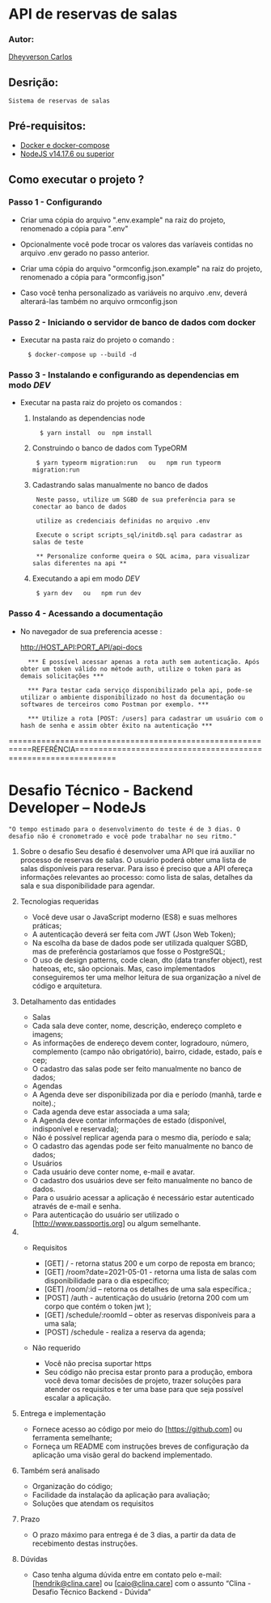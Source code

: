 # API de reservas de salas 
### Autor: 
[Dheyverson Carlos](https://github.com/dheyverson)

## Desrição:

    Sistema de reservas de salas

## Pré-requisitos:

- [Docker e docker-compose](https://www.docker.com/get-started)
- [NodeJS v14.17.6 ou superior](https://nodejs.org/en/blog/release/v14.18.2/)

## Como executar o projeto ?

### Passo 1 - Configurando 

- Criar uma cópia do arquivo ".env.example" na raiz do projeto, renomenado a cópia para ".env" 

- Opcionalmente você pode trocar os valores das varíaveis contidas no arquivo .env gerado no passo anterior.

- Criar uma cópia do arquivo "ormconfig.json.example" na raiz do projeto, renomenado a cópia para "ormconfig.json" 

- Caso você tenha personalizado as variáveis no arquivo .env, deverá alterará-las também no arquivo ormconfig.json 

### Passo 2 -  Iniciando o servidor de banco de dados com docker

- Executar na pasta raiz do projeto o comando :
    
        $ docker-compose up --build -d 

### Passo 3 -  Instalando e configurando as dependencias em modo *DEV*

- Executar na pasta raiz do projeto os comandos :
    
    1. Instalando as dependencias node
             
             $ yarn install  ou  npm install 

    2. Construindo o banco de dados com TypeORM
            
            $ yarn typeorm migration:run   ou   npm run typeorm migration:run

    3. Cadastrando salas manualmente no banco de dados
            
            Neste passo, utilize um SGBD de sua preferência para se conectar ao banco de dados
            
            utilize as credenciais definidas no arquivo .env
            
            Execute o script scripts_sql/initdb.sql para cadastrar as salas de teste

            ** Personalize conforme queira o SQL acima, para visualizar salas diferentes na api **
    
    4. Executando a api em modo *DEV*
            
            $ yarn dev   ou   npm run dev

### Passo 4 - Acessando a documentação 

- No navegador de sua preferencia acesse :
        
    [http://HOST_API:PORT_API/api-docs](http://localhost:3000/api-docs)

        *** É possível acessar apenas a rota auth sem autenticação. Após obter um token válido no métode auth, utilize o token para as demais solicitações ***
    
        *** Para testar cada serviço disponibilizado pela api, pode-se utilizar o ambiente disponibilizado no host da documentação ou softwares de terceiros como Postman por exemplo. ***

        *** Utilize a rota [POST: /users] para cadastrar um usuário com o hash de senha e assim obter êxito na autenticação ***

===========================================================REFERÊNCIA===============================================================


# Desafio Técnico - Backend Developer – NodeJs

    "O tempo estimado para o desenvolvimento do teste é de 3 dias. O desafio não é cronometrado e você pode trabalhar no seu ritmo."

1. Sobre o desafio
    Seu desafio é desenvolver uma API que irá auxiliar no processo de reservas de salas. O usuário poderá obter uma lista de salas disponíveis para reservar. Para isso é preciso que a API ofereça informações relevantes ao processo: como lista de salas, detalhes da sala e sua disponibilidade para agendar.

2. Tecnologias requeridas
    - Você deve usar o JavaScript moderno (ES8) e suas melhores práticas;
    - A autenticação deverá ser feita com JWT (Json Web Token);
    - Na escolha da base de dados pode ser utilizada qualquer SGBD, mas de preferência gostaríamos
    que fosse o PostgreSQL;
    - O uso de design patterns, code clean, dto (data transfer object), rest hateoas, etc, são opcionais.
    Mas, caso implementados conseguiremos ter uma melhor leitura de sua organização a nível de código e arquitetura.

3. Detalhamento das entidades
    - Salas
    - Cada sala deve conter, nome, descrição, endereço completo e imagens;
    - As informações de endereço devem conter, logradouro, número, complemento (campo não
    obrigatório), bairro, cidade, estado, país e cep;
    - O cadastro das salas pode ser feito manualmente no banco de dados;
    - Agendas
    - A Agenda deve ser disponibilizada por dia e período (manhã, tarde e noite).;
    - Cada agenda deve estar associada a uma sala;
    - A Agenda deve contar informações de estado (disponível, indisponível e reservada);
    - Não é possível replicar agenda para o mesmo dia, período e sala;
    - O cadastro das agendas pode ser feito manualmente no banco de dados;
    - Usuários
    - Cada usuário deve conter nome, e-mail e avatar.
    - O cadastro dos usuários deve ser feito manualmente no banco de dados.
    - Para o usuário acessar a aplicação é necessário estar autenticado através de e-mail e senha.
    - Para autenticação do usuário ser utilizado o [http://www.passportjs.org] ou algum semelhante.

4. 
    * Requisitos
        - [GET] / - retorna status 200 e um corpo de reposta em branco;
        - [GET] /room?date=2021-05-01 - retorna uma lista de salas com disponibilidade para o dia especifico;
        - [GET] /room/:id – retorna os detalhes de uma sala específica.;
        - [POST] /auth - autenticação do usuário (retorna 200 com um corpo que contém o token jwt ); 
        - [GET] /schedule/:roomId – obter as reservas disponíveis para a uma sala;
        - [POST] /schedule - realiza a reserva da agenda;

    * Não requerido
        - Você não precisa suportar https
        - Seu código não precisa estar pronto para a produção, embora você deva tomar decisões de projeto, trazer soluções para atender os requisitos e ter uma base para que seja possível escalar a aplicação.
    
5. Entrega e implementação
    - Fornece acesso ao código por meio do [https://github.com] ou ferramenta semelhante; 
    - Forneça um README com instruções breves de configuração da aplicação uma visão geral do backend implementado.
    
6. Também será analisado
    - Organização do código;
    - Facilidade da instalação da aplicação para avaliação; 
    - Soluções que atendam os requisitos
    
7. Prazo
    - O prazo máximo para entrega é de 3 dias, a partir da data de recebimento destas instruções.
    
8. Dúvidas
    - Caso tenha alguma dúvida entre em contato pelo e-mail: [hendrik@clina.care] ou [caio@clina.care] com o assunto “Clina - Desafio Técnico Backend - Dúvida”
  
 
